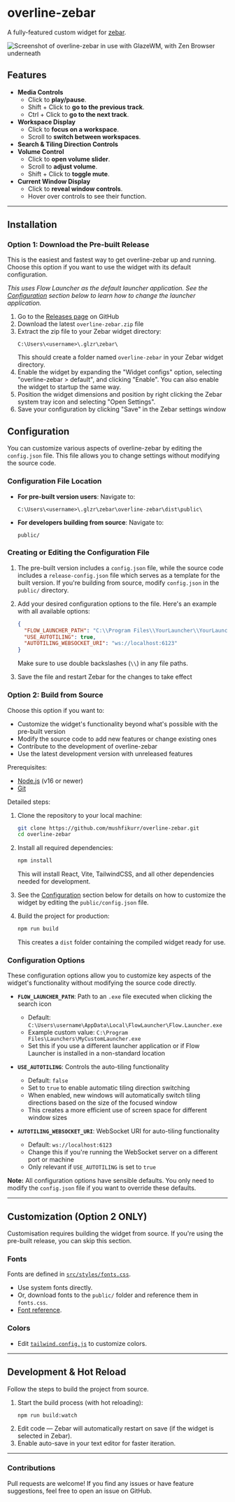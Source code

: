 # overline-zebar

A fully-featured custom widget for [zebar](https://github.com/glzr-io/zebar).

![Screenshot of overline-zebar in use with GlazeWM, with Zen Browser underneath](https://github.com/user-attachments/assets/333feb9c-225d-4be9-84db-cbdc7010e698)

## Features

- **Media Controls**
  - Click to **play/pause**.
  - Shift + Click to **go to the previous track**.
  - Ctrl + Click to **go to the next track**.
- **Workspace Display**
  - Click to **focus on a workspace**.
  - Scroll to **switch between workspaces**.
- **Search & Tiling Direction Controls**
- **Volume Control**
  - Click to **open volume slider**.
  - Scroll to **adjust volume**.
  - Shift + Click to **toggle mute**.
- **Current Window Display**
  - Click to **reveal window controls**.
  - Hover over controls to see their function.

---

## Installation

### Option 1: Download the Pre-built Release

This is the easiest and fastest way to get overline-zebar up and running. Choose this option if you want to use the widget with its default configuration.

_This uses Flow Launcher as the default launcher application. See the [Configuration](#configuration) section below to learn how to change the launcher application._

1. Go to the [Releases page](https://github.com/mushfikurr/overline-zebar/releases) on GitHub
2. Download the latest `overline-zebar.zip` file
3. Extract the zip file to your Zebar widget directory:
   ```
   C:\Users\<username>\.glzr\zebar\
   ```
   This should create a folder named `overline-zebar` in your Zebar widget directory.
4. Enable the widget by expanding the "Widget configs" option, selecting "overline-zebar > default", and clicking "Enable". You can also enable the widget to startup the same way.
5. Position the widget dimensions and position by right clicking the Zebar system tray icon and selecting "Open Settings".
6. Save your configuration by clicking "Save" in the Zebar settings window

## Configuration

You can customize various aspects of overline-zebar by editing the `config.json` file. This file allows you to change settings without modifying the source code.

### Configuration File Location

- **For pre-built version users**: Navigate to:

  ```
  C:\Users\<username>\.glzr\zebar\overline-zebar\dist\public\
  ```

- **For developers building from source**: Navigate to:
  ```
  public/
  ```

### Creating or Editing the Configuration File

1. The pre-built version includes a `config.json` file, while the source code includes a `release-config.json` file which serves as a template for the built version. If you're building from source, modify `config.json` in the `public/` directory.

2. Add your desired configuration options to the file. Here's an example with all available options:

   ```json
   {
     "FLOW_LAUNCHER_PATH": "C:\\Program Files\\YourLauncher\\YourLauncher.exe",
     "USE_AUTOTILING": true,
     "AUTOTILING_WEBSOCKET_URI": "ws://localhost:6123"
   }
   ```

   Make sure to use double backslashes (`\\`) in any file paths.

3. Save the file and restart Zebar for the changes to take effect

### Option 2: Build from Source

Choose this option if you want to:

- Customize the widget's functionality beyond what's possible with the pre-built version
- Modify the source code to add new features or change existing ones
- Contribute to the development of overline-zebar
- Use the latest development version with unreleased features

Prerequisites:

- [Node.js](https://nodejs.org/) (v16 or newer)
- [Git](https://git-scm.com/)

Detailed steps:

1. Clone the repository to your local machine:

   ```sh
   git clone https://github.com/mushfikurr/overline-zebar.git
   cd overline-zebar
   ```

2. Install all required dependencies:

   ```sh
   npm install
   ```

   This will install React, Vite, TailwindCSS, and all other dependencies needed for development.

3. See the [Configuration](#configuration) section below for details on how to customize the widget by editing the `public/config.json` file.

4. Build the project for production:
   ```sh
   npm run build
   ```
   This creates a `dist` folder containing the compiled widget ready for use.

### Configuration Options

These configuration options allow you to customize key aspects of the widget's functionality without modifying the source code directly. 

- **`FLOW_LAUNCHER_PATH`**: Path to an `.exe` file executed when clicking the search icon

  - Default: `C:\Users\username\AppData\Local\FlowLauncher\Flow.Launcher.exe`
  - Example custom value: `C:\Program Files\Launchers\MyCustomLauncher.exe`
  - Set this if you use a different launcher application or if Flow Launcher is installed in a non-standard location

- **`USE_AUTOTILING`**: Controls the auto-tiling functionality

  - Default: `false`
  - Set to `true` to enable automatic tiling direction switching
  - When enabled, new windows will automatically switch tiling directions based on the size of the focused window
  - This creates a more efficient use of screen space for different window sizes

- **`AUTOTILING_WEBSOCKET_URI`**: WebSocket URI for auto-tiling functionality
  - Default: `ws://localhost:6123`
  - Change this if you're running the WebSocket server on a different port or machine
  - Only relevant if `USE_AUTOTILING` is set to `true`

**Note:** All configuration options have sensible defaults. You only need to modify the `config.json` file if you want to override these defaults.

---

## Customization (Option 2 ONLY)

Customisation requires building the widget from source. If you're using the pre-built release, you can skip this section.

### Fonts

Fonts are defined in [`src/styles/fonts.css`](src/styles/fonts.css).

- Use system fonts directly.
- Or, download fonts to the `public/` folder and reference them in `fonts.css`.
- [Font reference](https://developer.mozilla.org/en-US/docs/Web/CSS/font).

### Colors

- Edit [`tailwind.config.js`](tailwind.config.js) to customize colors.

---

## Development & Hot Reload

Follow the steps to build the project from source.

1. Start the build process (with hot reloading):
   ```sh
   npm run build:watch
   ```
2. Edit code — Zebar will automatically restart on save (if the widget is selected in Zebar).
3. Enable auto-save in your text editor for faster iteration.

---

### Contributions

Pull requests are welcome! If you find any issues or have feature suggestions, feel free to open an issue on GitHub.
